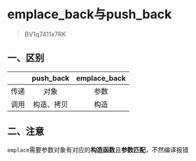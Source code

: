# emplace_back与push_back



> BV1q7411x7RK



## 一、区别

|      | push_back  | emplace_back |
| :--: | :--------: | :----------: |
| 传递 |    对象    |     参数     |
| 调用 | 构造、拷贝 |     构造     |



## 二、注意

`emplace`需要参数对象有对应的**构造函数**且**参数匹配**，不然编译报错